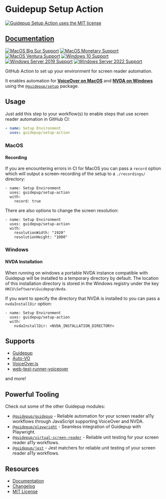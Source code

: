 # Guidepup Setup Action

<a href="https://github.com/guidepup/setup-action/blob/main/LICENSE"><img alt="Guidepup Setup Action uses the MIT license" src="https://img.shields.io/github/license/guidepup/setup-action" /></a>

## [Documentation](https://www.guidepup.dev/docs/guides/automated-environment-setup)

[![MacOS Big Sur Support](https://img.shields.io/badge/macos-Big_Sur-blue.svg?logo=apple)](https://apps.apple.com/id/app/macos-big-sur/id1526878132)
[![MacOS Monetary Support](https://img.shields.io/badge/macos-Monetary-blue.svg?logo=apple)](https://apps.apple.com/us/app/macos-monterey/id1576738294)
[![MacOS Ventura Support](https://img.shields.io/badge/macos-Ventura-blue.svg?logo=apple)](https://apps.apple.com/us/app/macos-ventura/id1638787999)
[![Windows 10 Support](https://img.shields.io/badge/windows-10-blue.svg?logo=windows10)](https://www.microsoft.com/en-gb/software-download/windows10ISO)
[![Windows Server 2019 Support](https://img.shields.io/badge/windows_server-2019-blue.svg?logo=windows)](https://www.microsoft.com/en-us/evalcenter/evaluate-windows-server-2019)
[![Windows Server 2022 Support](https://img.shields.io/badge/windows_server-2022-blue.svg?logo=windows)](https://www.microsoft.com/en-us/evalcenter/evaluate-windows-server-2022)

GitHub Action to set up your environment for screen reader automation.

It enables automation for <a href="https://www.guidepup.dev/docs/api/class-voiceover"><b>VoiceOver on MacOS</b></a> and <a href="https://www.guidepup.dev/docs/api/class-nvda"><b>NVDA on Windows</b></a> using the [`@guidepup/setup`](https://github.com/guidepup/setup/) package.

## Usage

Just add this step to your workflow(s) to enable steps that use screen reader automation in GitHub CI:

```yaml
- name: Setup Environment
  uses: guidepup/setup-action
```

### MacOS

#### Recording

If you are encountering errors in CI for MacOS you can pass a `record` option which will output a screen-recording of the setup to a `./recordings/` directory:

```console
- name: Setup Environment
  uses: guidepup/setup-action
  with:
    record: true
```

There are also options to change the screen resolution:

```console
- name: Setup Environment
  uses: guidepup/setup-action
  with:
    resolutionWidth: "1920"
    resolutionHeight: "1080"
```

### Windows

#### NVDA Installation

When running on windows a portable NVDA instance compatible with Guidepup will be installed to a temporary directory by default. The location of this installation directory is stored in the Windows registry under the key `HKCU\Software\Guidepup\Nvda`.

If you want to specify the directory that NVDA is installed to you can pass a `nvdaInstallDir` option:

```console
- name: Setup Environment
  uses: guidepup/setup-action
  with:
    nvdaInstallDir: <NVDA_INSTALLATION_DIRECTORY>
```

## Supports

- [Guidepup](https://github.com/guidepup/guidepup/)
- [Auto-VO](https://www.npmjs.com/package/@accesslint/auto-vo)
- [VoiceOver.js](https://www.npmjs.com/package/@accesslint/voiceover)
- [web-test-runner-voiceover](https://www.npmjs.com/package/web-test-runner-voiceover)

and more!

## Powerful Tooling

Check out some of the other Guidepup modules:

- [`@guidepup/guidepup`](https://github.com/guidepup/guidepup/) - Reliable automation for your screen reader a11y workflows through JavaScript supporting VoiceOver and NVDA.
- [`@guidepup/playwright`](https://github.com/guidepup/guidepup-playwright/) - Seamless integration of Guidepup with Playwright.
- [`@guidepup/virtual-screen-reader`](https://github.com/guidepup/virtual-screen-reader/) - Reliable unit testing for your screen reader a11y workflows.
- [`@guidepup/jest`](https://github.com/guidepup/jest/) - Jest matchers for reliable unit testing of your screen reader a11y workflows.

## Resources

- [Documentation](https://www.guidepup.dev/docs/guides/automated-environment-setup)
- [Changelog](https://github.com/guidepup/setup-action/releases)
- [MIT License](https://github.com/guidepup/setup-action/blob/main/LICENSE)
